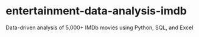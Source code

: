 # entertainment-data-analysis-imdb
Data-driven analysis of 5,000+ IMDb movies using Python, SQL, and Excel
